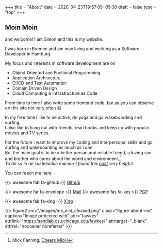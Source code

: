 +++
title = "About"
date = 2020-04-23T19:57:09+05:30
draft = false
type = "top" 
+++

## Moin Moin

and welcome! I am Simon and this is my website.

I was born in Bremen and am now living and working as a Software Developer in Hamburg.

My focus and interests in software development are on

- Object Oriented and Fuctional Programming
- Application Architecture
- CI/CD and Test Automation
- Domain Driven Design
- Cloud Computing & Infrastructure as Code  

From time to time I also write some frontend code, but as you can observe on this site not very often  :smile:

In my free time I like to be active, do yoga and go wakeboarding and surfing.  
I also like to hang out with friends, read books and keep up with popular movies and TV series.

For the future I want to improve my coding and interpersonal skills and go surfing and wakeboarding as much as I can.   
But the main goal is to be a better person and reliable friend, a loving son and brother who cares about the world and environment.<cite>[^1]<cite>  
To do so in an sustainable manner I found this [post](https://tatianamac.com/posts/beware-of-burnout) very helpful.

[^1]: Mick Fanning. [Cheers Mick!](https://www.youtube.com/watch?v=2-_vlLOS-9o)

You can reach me here


{{< awesome fab fa-github>}} [Github](https://github.com/simonschoof)

{{< awesome far fa-envelope >}} [Mail](mailto:moin@simonschoof.com) {{< awesome fas fa-key >}} [PGP](https://keys.openpgp.org/vks/v1/by-fingerprint/98E54342ACAF35E6F5C29693898AC44ECFEE0279)

{{< awesome fab fa-xing >}} [Xing](https://www.xing.com/profile/Simon_Schoof/cv)


{{< figure2 src="/images/me_mid_cloaked.png" class="figure-about-me" caption="Image protected with" attr="fawkes" attrlink="https://sandlab.cs.uchicago.edu/fawkes/" attrtarget="_blank" attrrel="noopener noreferrer" >}} 